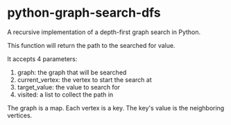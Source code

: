 # python-graph-search-dfs

A recursive implementation of a depth-first graph search in Python.

This function will return the path to the searched for value.

It accepts 4 parameters:

1. graph: the graph that will be searched
1. current_vertex: the vertex to start the search at
1. target_value: the value to search for
1. visited: a list to collect the path in

The graph is a map. Each vertex is a key. The key's value is the neighboring vertices.
